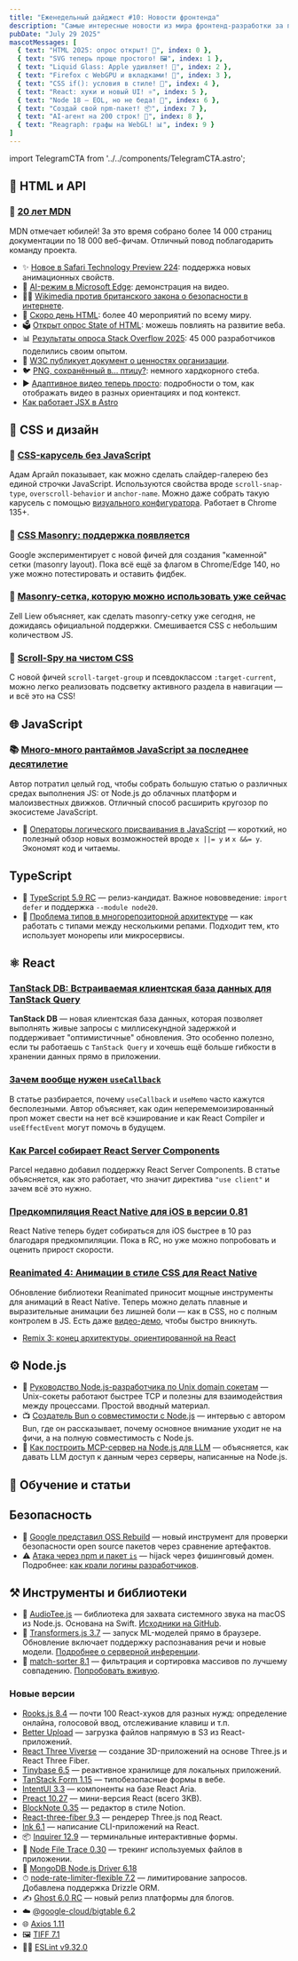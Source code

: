 ```yaml
---
title: "Еженедельный дайджест #10: Новости фронтенда"
description: "Самые интересные новости из мира фронтенд-разработки за последнюю неделю"
pubDate: "July 29 2025"
mascotMessages: [
  { text: "HTML 2025: опрос открыт! 📝", index: 0 },
  { text: "SVG теперь проще простого! 🖼️", index: 1 },
  { text: "Liquid Glass: Apple удивляет! 🍏", index: 2 },
  { text: "Firefox с WebGPU и вкладками! 🦊", index: 3 },
  { text: "CSS if(): условия в стиле! 🧩", index: 4 },
  { text: "React: хуки и новый UI! ⚛️", index: 5 },
  { text: "Node 18 — EOL, но не беда! 🐧", index: 6 },
  { text: "Создай свой npm-пакет! 📦", index: 7 },
  { text: "AI-агент на 200 строк! 🤖", index: 8 },
  { text: "Reagraph: графы на WebGL! 📊", index: 9 }
]
---
```


import TelegramCTA from '../../components/TelegramCTA.astro';

## 🧪 HTML и API
### 🎉 [20 лет MDN](https://frontendfoc.us/link/172373/web)
MDN отмечает юбилей! За это время собрано более 14 000 страниц документации по 18 000 веб-фичам. Отличный повод поблагодарить команду проекта.

- ✨ [Новое в Safari Technology Preview 224](https://frontendfoc.us/link/172377/web): поддержка новых анимационных свойств.
- 🤖 [AI-режим в Microsoft Edge](https://frontendfoc.us/link/172378/web): демонстрация на видео.
- 🧑‍⚖️ [Wikimedia против британского закона о безопасности в интернете](https://frontendfoc.us/link/172379/web).
- 📅 [Скоро день HTML](https://frontendfoc.us/link/172380/web): более 40 мероприятий по всему миру.
- 🗳️ [Открыт опрос State of HTML](https://frontendfoc.us/link/172381/web): можешь повлиять на развитие веба.
- 📊 [Результаты опроса Stack Overflow 2025](https://frontendfoc.us/link/172382/web): 45 000 разработчиков поделились своим опытом.
- 📜 [W3C публикует документ о ценностях организации](https://frontendfoc.us/link/172383/web).
- 🐦 [PNG, сохранённый в... птицу?](https://frontendfoc.us/link/172384/web): немного хардкорного стеба.
- ▶️ [Адаптивное видео теперь просто](https://frontendfoc.us/link/172385/web): подробности о том, как отображать видео в разных ориентациях и под контекст.
- [Как работает JSX в Astro](https://react.statuscode.com/link/172423/web)

## 🎨 CSS и дизайн
### 📸 [CSS-карусель без JavaScript](https://frontendfoc.us/link/172371/web)
Адам Аргайл показывает, как можно сделать слайдер-галерею без единой строчки JavaScript. Используются свойства вроде `scroll-snap-type`, `overscroll-behavior` и `anchor-name`. Можно даже собрать такую карусель с помощью [визуального конфигуратора](https://frontendfoc.us/link/172372/web). Работает в Chrome 135+.

### 🧱 [CSS Masonry: поддержка появляется](https://frontendfoc.us/link/172375/web)
Google экспериментирует с новой фичей для создания "каменной" сетки (masonry layout). Пока всё ещё за флагом в Chrome/Edge 140, но уже можно потестировать и оставить фидбек.

### 🧩 [Masonry-сетка, которую можно использовать уже сейчас](https://frontendfoc.us/link/172376/web)
Zell Liew объясняет, как сделать masonry-сетку уже сегодня, не дожидаясь официальной поддержки. Смешивается CSS с небольшим количеством JS.

### 🧭 [Scroll-Spy на чистом CSS](https://frontendfoc.us/link/172450/web)
С новой фичей `scroll-target-group` и псевдоклассом `:target-current`, можно легко реализовать подсветку активного раздела в навигации — и всё это на CSS!

<TelegramCTA/>

## 🌐 JavaScript
### 📚 [Много-много рантаймов JavaScript за последнее десятилетие](https://nodeweekly.com/link/172334/web)
Автор потратил целый год, чтобы собрать большую статью о различных средах выполнения JS: от Node.js до облачных платформ и малоизвестных движков. Отличный способ расширить кругозор по экосистеме JavaScript.

- 📄 [Операторы логического присваивания в JavaScript](https://nodeweekly.com/link/172344/web) — короткий, но полезный обзор новых возможностей вроде `x ||= y` и `x &&= y`. Экономят код и читаемы.

## TypeScript
- 🧪 [TypeScript 5.9 RC](https://nodeweekly.com/link/172335/web) — релиз-кандидат. Важное нововведение: `import defer` и поддержка `--module node20`.
- 📄 [Проблема типов в многорепозиторной архитектуре](https://nodeweekly.com/link/172343/web) — как работать с типами между несколькими репами. Подходит тем, кто использует монорепы или микросервисы.


## ⚛️ React
### [TanStack DB: Встраиваемая клиентская база данных для TanStack Query](https://react.statuscode.com/link/172410/web)
**TanStack DB** — новая клиентская база данных, которая позволяет выполнять живые запросы с миллисекундной задержкой и поддерживает "оптимистичные" обновления. Это особенно полезно, если ты работаешь с `TanStack Query` и хочешь ещё больше гибкости в хранении данных прямо в приложении.

### [Зачем вообще нужен `useCallback`](https://react.statuscode.com/link/172412/web)
В статье разбирается, почему `useCallback` и `useMemo` часто кажутся бесполезными. Автор объясняет, как один неперемемоизированный проп может свести на нет всё кэширование и как React Compiler и `useEffectEvent` могут помочь в будущем.

### [Как Parcel собирает React Server Components](https://react.statuscode.com/link/172416/web)
Parcel недавно добавил поддержку React Server Components. В статье объясняется, как это работает, что значит директива `"use client"` и зачем всё это нужно.

### [Предкомпиляция React Native для iOS в версии 0.81](https://react.statuscode.com/link/172418/web)
React Native теперь будет собираться для iOS быстрее в 10 раз благодаря предкомпиляции. Пока в RC, но уже можно попробовать и оценить прирост скорости.

### [Reanimated 4: Анимации в стиле CSS для React Native](https://react.statuscode.com/link/172424/web)
Обновление библиотеки Reanimated приносит мощные инструменты для анимаций в React Native. Теперь можно делать плавные и выразительные анимации без лишней боли — как в CSS, но с полным контролем в JS. Есть даже [видео-демо](https://react.statuscode.com/link/172425/web), чтобы быстро вникнуть.

- [Remix 3: конец архитектуры, ориентированной на React](https://react.statuscode.com/link/172421/web)

## ⚙️ Node.js
- 📄 [Руководство Node.js-разработчика по Unix domain сокетам](https://nodeweekly.com/link/172339/web) — Unix-сокеты работают быстрее TCP и полезны для взаимодействия между процессами. Простой вводный материал.
- 📺 [Создатель Bun о совместимости с Node.js](https://nodeweekly.com/link/172340/web) — интервью с автором Bun, где он рассказывает, почему основное внимание уходит не на фичи, а на полную совместимость с Node.js.
- 📄 [Как построить MCP-сервер на Node.js для LLM](https://nodeweekly.com/link/172342/web) — объясняется, как давать LLM доступ к данным через серверы, написанные на Node.js.

## 🧠 Обучение и статьи

## Безопасность
- 🔐 [Google представил OSS Rebuild](https://nodeweekly.com/link/172336/web) — новый инструмент для проверки безопасности open source пакетов через сравнение артефактов.
- ⚠️ [Атака через npm и пакет `is`](https://nodeweekly.com/link/172337/web) — hijack через фишинговый домен. Подробнее: [как крали логины разработчиков](https://nodeweekly.com/link/172338/web).

## ⚒️ Инструменты и библиотеки
- 🧪 [AudioTee.js](https://nodeweekly.com/link/172345/web) — библиотека для захвата системного звука на macOS из Node.js. Основана на Swift. [Исходники на GitHub](https://nodeweekly.com/link/172346/web).
- 🤖 [Transformers.js 3.7](https://nodeweekly.com/link/172347/web) — запуск ML-моделей прямо в браузере. Обновление включает поддержку распознавания речи и новые модели. [Подробнее о серверной инференции](https://nodeweekly.com/link/172348/web).
- 🧩 [match-sorter 8.1](https://nodeweekly.com/link/172350/web) — фильтрация и сортировка массивов по лучшему совпадению. [Попробовать вживую](https://nodeweekly.com/link/172351/web).

### Новые версии
- [Rooks.js 8.4](https://react.statuscode.com/link/172428/web) — почти 100 React-хуков для разных нужд: определение онлайна, голосовой ввод, отслеживание клавиш и т.п.
- [Better Upload](https://react.statuscode.com/link/172426/web) — загрузка файлов напрямую в S3 из React-приложений.
- [React Three Viverse](https://react.statuscode.com/link/172429/web) — создание 3D-приложений на основе Three.js и React Three Fiber.
- [Tinybase 6.5](https://react.statuscode.com/link/172433/web) — реактивное хранилище для локальных приложений.
- [TanStack Form 1.15](https://react.statuscode.com/link/172434/web) — типобезопасные формы в вебе.
- [IntentUI 3.3](https://react.statuscode.com/link/172435/web) — компоненты на базе React Aria.
- [Preact 10.27](https://react.statuscode.com/link/172436/web) — мини-версия React (всего 3KB).
- [BlockNote 0.35](https://react.statuscode.com/link/172437/web) — редактор в стиле Notion.
- [React-three-fiber 9.3](https://react.statuscode.com/link/172438/web) — рендерер Three.js под React.
- [Ink 6.1](https://react.statuscode.com/link/172439/web) — написание CLI-приложений на React.
- 📦 [Inquirer 12.9](https://nodeweekly.com/link/172352/web) — терминальные интерактивные формы.
- 🧵 [Node File Trace 0.30](https://nodeweekly.com/link/172353/web) — трекинг используемых файлов в приложении.
- 🧩 [MongoDB Node.js Driver 6.18](https://nodeweekly.com/link/172354/web)
- ⏱ [node-rate-limiter-flexible 7.2](https://nodeweekly.com/link/172355/web) — лимитирование запросов. Добавлена поддержка Drizzle ORM.
- ✍️ [Ghost 6.0 RC](https://nodeweekly.com/link/172357/web) — новый релиз платформы для блогов.
- ☁️ [@google-cloud/bigtable 6.2](https://nodeweekly.com/link/172358/web)
- 🌐 [Axios 1.11](https://nodeweekly.com/link/172359/web)
- 🖼 [TIFF 7.1](https://nodeweekly.com/link/172360/web)
- 👮‍♂️ [ESLint v9.32.0](https://nodeweekly.com/link/172361/web)
